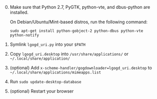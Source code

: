 0. Make sure that Python 2.7, PyGTK, python-vte, and dbus-python are installed.

   On Debian/Ubuntu/Mint-based distros, run the following command:

   ```
   sudo apt-get install python-gobject-2 python-dbus python-vte python-notify
   ```

1. Symlink `lgogd_uri.py` into your `$PATH`
2. Copy `lgogd_uri.desktop` into `/usr/share/applications/`
   or `~/.local/share/application/`
3. (optional) Add `x-scheme-handler/gogdownloader=lgogd_uri.desktop`
   to `~/.local/share/applications/mimeapps.list`
4. Run `sudo update-desktop-database`
5. (optional) Restart your browser
